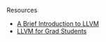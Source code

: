 Resources
- [A Brief Introduction to LLVM](https://www.youtube.com/watch?v=a5-WaD8VV38)
- [LLVM for Grad Students](http://adriansampson.net/blog/llvm.html)
